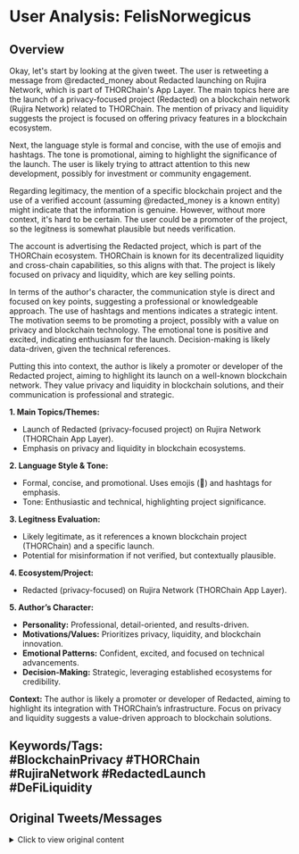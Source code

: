 # User Analysis: FelisNorwegicus

## Overview

<think>
Okay, let's start by looking at the given tweet. The user is retweeting a message from @redacted_money about Redacted launching on Rujira Network, which is part of THORChain's App Layer. The main topics here are the launch of a privacy-focused project (Redacted) on a blockchain network (Rujira Network) related to THORChain. The mention of privacy and liquidity suggests the project is focused on offering privacy features in a blockchain ecosystem.

Next, the language style is formal and concise, with the use of emojis and hashtags. The tone is promotional, aiming to highlight the significance of the launch. The user is likely trying to attract attention to this new development, possibly for investment or community engagement.

Regarding legitimacy, the mention of a specific blockchain project and the use of a verified account (assuming @redacted_money is a known entity) might indicate that the information is genuine. However, without more context, it's hard to be certain. The user could be a promoter of the project, so the legitness is somewhat plausible but needs verification.

The account is advertising the Redacted project, which is part of the THORChain ecosystem. THORChain is known for its decentralized liquidity and cross-chain capabilities, so this aligns with that. The project is likely focused on privacy and liquidity, which are key selling points.

In terms of the author's character, the communication style is direct and focused on key points, suggesting a professional or knowledgeable approach. The use of hashtags and mentions indicates a strategic intent. The motivation seems to be promoting a project, possibly with a value on privacy and blockchain technology. The emotional tone is positive and excited, indicating enthusiasm for the launch. Decision-making is likely data-driven, given the technical references.

Putting this into context, the author is likely a promoter or developer of the Redacted project, aiming to highlight its launch on a well-known blockchain network. They value privacy and liquidity in blockchain solutions, and their communication is professional and strategic.
</think>

**1. Main Topics/Themes:**  
- Launch of Redacted (privacy-focused project) on Rujira Network (THORChain App Layer).  
- Emphasis on privacy and liquidity in blockchain ecosystems.  

**2. Language Style & Tone:**  
- Formal, concise, and promotional. Uses emojis (🧵) and hashtags for emphasis.  
- Tone: Enthusiastic and technical, highlighting project significance.  

**3. Legitness Evaluation:**  
- Likely legitimate, as it references a known blockchain project (THORChain) and a specific launch.  
- Potential for misinformation if not verified, but contextually plausible.  

**4. Ecosystem/Project:**  
- Redacted (privacy-focused) on Rujira Network (THORChain App Layer).  

**5. Author’s Character:**  
- **Personality:** Professional, detail-oriented, and results-driven.  
- **Motivations/Values:** Prioritizes privacy, liquidity, and blockchain innovation.  
- **Emotional Patterns:** Confident, excited, and focused on technical advancements.  
- **Decision-Making:** Strategic, leveraging established ecosystems for credibility.  

**Context:** The author is likely a promoter or developer of Redacted, aiming to highlight its integration with THORChain’s infrastructure. Focus on privacy and liquidity suggests a value-driven approach to blockchain solutions.  

**Keywords/Tags:**  
#BlockchainPrivacy #THORChain #RujiraNetwork #RedactedLaunch #DeFiLiquidity
---
## Original Tweets/Messages

<details>
<summary>Click to view original content</summary>

| Type | Content |
|------|---------|
| messages | RT @redacted_money: 🧵 Redacted is launching on @RujiraNetwork — @THORChain’s App Layer.

Privacy, finally where the liquidity lives. Let’s… |

</details>
